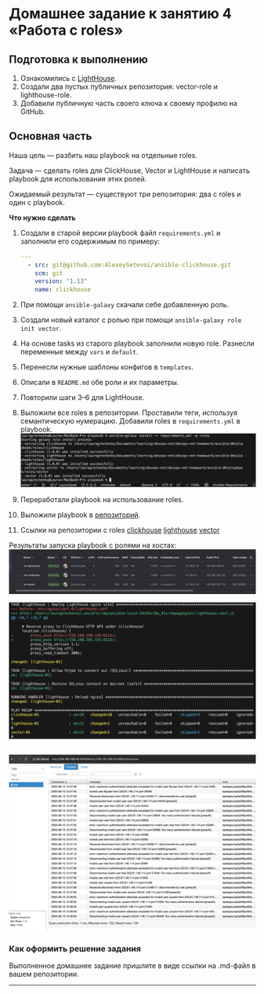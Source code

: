 # Домашнее задание к занятию 4 «Работа с roles»

## Подготовка к выполнению

1. Ознакомились с [LightHouse](https://youtu.be/ymlrNlaHzIY?t=929).
2. Создали два пустых публичных репозитория: vector-role и lighthouse-role.
3. Добавили публичную часть своего ключа к своему профилю на GitHub.

## Основная часть

Наша цель — разбить наш playbook на отдельные roles. 

Задача — сделать roles для ClickHouse, Vector и LightHouse и написать playbook для использования этих ролей. 

Ожидаемый результат — существуют три репозитория: два с roles и один с playbook.

**Что нужно сделать**

1. Создали в старой версии playbook файл `requirements.yml` и заполнили его содержимым по примеру:

   ```yaml
   ---
     - src: git@github.com:AlexeySetevoi/ansible-clickhouse.git
       scm: git
       version: "1.13"
       name: clickhouse 
   ```

2. При помощи `ansible-galaxy` скачали себе добавленную роль.

3. Создали новый каталог с ролью при помощи `ansible-galaxy role init vector`.
4. На основе tasks из старого playbook заполнили новую role. Разнесли переменные между `vars` и `default`. 
5. Перенесли нужные шаблоны конфигов в `templates`.
6. Описали в `README.md` обе роли и их параметры. 
7. Повторили шаги 3–6 для LightHouse.
8. Выложили все roles в репозитории. Проставили теги, используя семантическую нумерацию. Добавили roles в `requirements.yml` в playbook.
![alt text](screenshots/03.png)
9. Переработали playbook на использование roles.
10. Выложили playbook в 
[репозиторий](https://github.com/lauragrechenko/devops-net-homework/tree/master/ansible-04).

11. Ссылки на репозитории с roles
[clickhouse](https://github.com/lauragrechenko/ansible-clickhouse)
[lighthouse](https://github.com/lauragrechenko/lighthouse-role)
[vector](https://github.com/lauragrechenko/vector-role)


Результаты запуска playbook с ролями на хостах:
![alt text](screenshots/01.png)

![alt text](screenshots/04.png)

![alt text](screenshots/02.png)
---

### Как оформить решение задания

Выполненное домашнее задание пришлите в виде ссылки на .md-файл в вашем репозитории.

---
